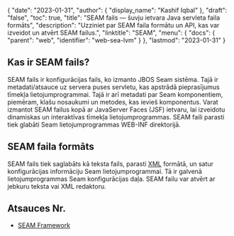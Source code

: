 {
  "date": "2023-01-31",
  "author": {
    "display_name": "Kashif Iqbal"
},
  "draft": "false",
  "toc": true,
  "title": "SEAM fails — šuvju ietvara Java servleta faila formāts",
  "description": "Uzziniet par SEAM faila formātu un API, kas var izveidot un atvērt SEAM failus.",
  "linktitle": "SEAM",
  "menu": {
    "docs": {
      "parent": "web",
      "identifier": "web-sea-lvm"
}
},
  "lastmod": "2023-01-31"
}

## Kas ir SEAM fails?

SEAM fails ir konfigurācijas fails, ko izmanto JBOS Seam sistēma. Tajā ir metadati/atsauce uz servera puses servletu, kas apstrādā pieprasījumus tīmekļa lietojumprogrammai. Tajā ir arī metadati par Seam komponentiem, piemēram, klašu nosaukumi un metodes, kas ievieš komponentus. Varat izmantot SEAM failus kopā ar JavaServer Faces (JSF) ietvaru, lai izveidotu dinamiskas un interaktīvas tīmekļa lietojumprogrammas. SEAM faili parasti tiek glabāti Seam lietojumprogrammas WEB-INF direktorijā.

## SEAM faila formāts

SEAM fails tiek saglabāts kā teksta fails, parasti [XML](/web/xml/) formātā, un satur konfigurācijas informāciju Seam lietojumprogrammai. Tā ir galvenā lietojumprogrammas Seam konfigurācijas daļa. SEAM failu var atvērt ar jebkuru teksta vai XML redaktoru.

## Atsauces Nr.

- [SEAM Framework](https://www.seamframework.org/)

